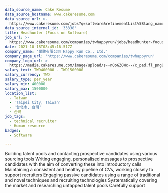 ```yaml
---
data_source_name: Cake Resume
data_source_hostname: www.cakeresume.com
data_source_url: >-
  https://www.cakeresume.com/jobs?q=software&refinementList%5Blang_name%5D%5B0%5D=English&refinementList%5Bsalary_type%5D=per_year&range%5Bsalary_range%5D%5Bmin%5D=1000000&page=2
data_source_internal_id: '33338'
title: Headhunter (Focus on Software)
job_url: >-
  https://www.cakeresume.com/companies/twhappyrun/jobs/headhunter-focus-on-software
date: 2021-10-18T08:45:16.517Z
company_name: '樂駿有限公司 Happy Run Co., Ltd.'
company_page_url: 'https://www.cakeresume.com/companies/twhappyrun'
company_logo_url: >-
  https://media.cakeresume.com/image/upload/s--n0oGZGWc--/c_pad,fl_png8,h_200,w_200/v1631847479/jz5rggn43elawzkd9ff7.png
salary_text: TWD400000 - TWD1500000
salary_currency: TWD
salary_type: per_year
salary_min: 400000
salary_max: 1500000
location_list:
  - Taiwan
  - 'Taipei City, Taiwan'
  - '台北市, 台灣'
  - 台灣
job_tags:
  - technical recruiter
  - Human resource
badges:
  - Software

---
```


Building talent pools and contacting prospective candidates using various sourcing tools Writing engaging, personalised messages to prospective candidates with the aim of converting these into introductory calls Maintaining a consistent and healthy pipeline of CVs, working closely to support recruiters Engaging passive candidates using a range of traditional and novel techniques and recruiting technologies Systematically covering the market and researching untapped talent pools Carefully support
